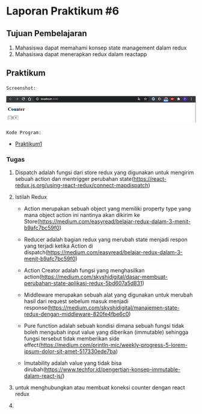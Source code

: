 # Laporan Praktikum #6

## Tujuan Pembelajaran

1. Mahasiswa dapat memahami konsep state management dalam redux
2. Mahasiswa dapat menerapkan redux dalam reactapp

## Praktikum

`Screenshot:`

![Praktikum1](img/Screenshot_1.png)

`Kode Program:`

* [Praktikum1](../../src/06_redux)

### Tugas

1. Dispatch adalah fungsi dari store redux yang digunakan untuk mengirim sebuah action dan mentrigger perubahan state(<https://react-redux.js.org/using-react-redux/connect-mapdispatch>)

2. Istilah Redux

    * Action merupakan sebuah object yang memiliki property type yang mana object action ini nantinya akan dikirim ke Store(<https://medium.com/easyread/belajar-redux-dalam-3-menit-b9afc7bc59f0>)

    * Reducer adalah bagian redux yang merubah state menjadi respon yang terjadi ketika Action di dispatch(<https://medium.com/easyread/belajar-redux-dalam-3-menit-b9afc7bc59f0>)

    * Action Creator adalah fungsi yang menghasilkan action(<https://medium.com/skyshidigital/dasar-membuat-perubahan-state-aplikasi-redux-5bd607a5d831>)

    * Middleware merupakan sebuah alat yang digunakan untuk merubah hasil dari request sebelum masuk menjadi response(<https://medium.com/skyshidigital/manajemen-state-redux-dengan-middleware-820fe4fbe6c0>)

    * Pure function adalah sebuah kondisi dimana sebuah fungsi tidak boleh mengubah input value yang diberikan (immutable) sehingga fungsi tersebut tidak memberikan side effect(<https://medium.com/println-mic/weekly-progress-5-lorem-ipsum-dolor-sit-amet-517330ede7ba>)

    * Imutability adalah value yang tidak bisa dirubah(<https://www.techfor.id/pengertian-konsep-immutable-dalam-react-js/>)

3. untuk menghubungkan atau membuat koneksi counter dengan react redux

4. 
